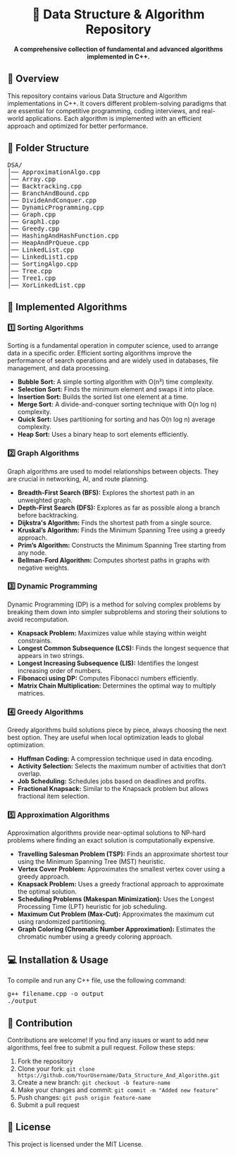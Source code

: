 <h1 align="center">📌 Data Structure & Algorithm Repository</h1>

<p align="center">
  <b>A comprehensive collection of fundamental and advanced algorithms implemented in C++.</b>
</p>

<h2>📜 Overview</h2>
<p>This repository contains various Data Structure and Algorithm implementations in C++. It covers different problem-solving paradigms that are essential for competitive programming, coding interviews, and real-world applications. Each algorithm is implemented with an efficient approach and optimized for better performance.</p>

<h2>📁 Folder Structure</h2>
<pre>
DSA/
│── ApproximationAlgo.cpp   <!-- Approximation Algorithms -->
│── Array.cpp               <!-- Array Operations -->
│── Backtracking.cpp        <!-- Backtracking Techniques -->
│── BranchAndBound.cpp      <!-- Branch and Bound Algorithms -->
│── DivideAndConquer.cpp    <!-- Divide and Conquer Approach -->
│── DynamicProgramming.cpp  <!-- Dynamic Programming -->
│── Graph.cpp               <!-- Graph Algorithms -->
│── Graph1.cpp              <!-- Additional Graph Algorithms -->
│── Greedy.cpp              <!-- Greedy Algorithm Implementations -->
│── HashingAndHashFunction.cpp <!-- Hashing & Hash Functions -->
│── HeapAndPrQueue.cpp      <!-- Heap & Priority Queue -->
│── LinkedList.cpp          <!-- Linked List Implementation -->
│── LinkedList1.cpp         <!-- More Linked List Operations -->
│── SortingAlgo.cpp         <!-- Sorting Algorithms -->
│── Tree.cpp                <!-- Tree Data Structure -->
│── Tree1.cpp               <!-- More Tree Operations -->
│── XorLinkedList.cpp       <!-- XOR Linked List Implementation -->
</pre>

<h2>📜 Implemented Algorithms</h2>

<h3>1️⃣ Sorting Algorithms</h3>
<p>Sorting is a fundamental operation in computer science, used to arrange data in a specific order. Efficient sorting algorithms improve the performance of search operations and are widely used in databases, file management, and data processing.</p>
<ul>
  <li><b>Bubble Sort:</b> A simple sorting algorithm with O(n²) time complexity.</li>
  <li><b>Selection Sort:</b> Finds the minimum element and swaps it into place.</li>
  <li><b>Insertion Sort:</b> Builds the sorted list one element at a time.</li>
  <li><b>Merge Sort:</b> A divide-and-conquer sorting technique with O(n log n) complexity.</li>
  <li><b>Quick Sort:</b> Uses partitioning for sorting and has O(n log n) average complexity.</li>
  <li><b>Heap Sort:</b> Uses a binary heap to sort elements efficiently.</li>
</ul>

<h3>2️⃣ Graph Algorithms</h3>
<p>Graph algorithms are used to model relationships between objects. They are crucial in networking, AI, and route planning.</p>
<ul>
  <li><b>Breadth-First Search (BFS):</b> Explores the shortest path in an unweighted graph.</li>
  <li><b>Depth-First Search (DFS):</b> Explores as far as possible along a branch before backtracking.</li>
  <li><b>Dijkstra's Algorithm:</b> Finds the shortest path from a single source.</li>
  <li><b>Kruskal’s Algorithm:</b> Finds the Minimum Spanning Tree using a greedy approach.</li>
  <li><b>Prim’s Algorithm:</b> Constructs the Minimum Spanning Tree starting from any node.</li>
  <li><b>Bellman-Ford Algorithm:</b> Computes shortest paths in graphs with negative weights.</li>
</ul>

<h3>3️⃣ Dynamic Programming</h3>
<p>Dynamic Programming (DP) is a method for solving complex problems by breaking them down into simpler subproblems and storing their solutions to avoid recomputation.</p>
<ul>
  <li><b>Knapsack Problem:</b> Maximizes value while staying within weight constraints.</li>
  <li><b>Longest Common Subsequence (LCS):</b> Finds the longest sequence that appears in two strings.</li>
  <li><b>Longest Increasing Subsequence (LIS):</b> Identifies the longest increasing order of numbers.</li>
  <li><b>Fibonacci using DP:</b> Computes Fibonacci numbers efficiently.</li>
  <li><b>Matrix Chain Multiplication:</b> Determines the optimal way to multiply matrices.</li>
</ul>

<h3>4️⃣ Greedy Algorithms</h3>
<p>Greedy algorithms build solutions piece by piece, always choosing the next best option. They are useful when local optimization leads to global optimization.</p>
<ul>
  <li><b>Huffman Coding:</b> A compression technique used in data encoding.</li>
  <li><b>Activity Selection:</b> Selects the maximum number of activities that don’t overlap.</li>
  <li><b>Job Scheduling:</b> Schedules jobs based on deadlines and profits.</li>
  <li><b>Fractional Knapsack:</b> Similar to the Knapsack problem but allows fractional item selection.</li>
</ul>

<h3>5️⃣ Approximation Algorithms</h3>
<p>Approximation algorithms provide near-optimal solutions to NP-hard problems where finding an exact solution is computationally expensive.</p>
<ul>
  <li><b>Travelling Salesman Problem (TSP):</b> Finds an approximate shortest tour using the Minimum Spanning Tree (MST) heuristic.</li>
  <li><b>Vertex Cover Problem:</b> Approximates the smallest vertex cover using a greedy approach.</li>
  <li><b>Knapsack Problem:</b> Uses a greedy fractional approach to approximate the optimal solution.</li>
  <li><b>Scheduling Problems (Makespan Minimization):</b> Uses the Longest Processing Time (LPT) heuristic for job scheduling.</li>
  <li><b>Maximum Cut Problem (Max-Cut):</b> Approximates the maximum cut using randomized partitioning.</li>
  <li><b>Graph Coloring (Chromatic Number Approximation):</b> Estimates the chromatic number using a greedy coloring approach.</li>
</ul>

<h2>💻 Installation & Usage</h2>
<p>To compile and run any C++ file, use the following command:</p>
<pre>
g++ filename.cpp -o output
./output
</pre>

<h2>🚀 Contribution</h2>
<p>Contributions are welcome! If you find any issues or want to add new algorithms, feel free to submit a pull request. Follow these steps:</p>
<ol>
  <li>Fork the repository</li>
  <li>Clone your fork: <code>git clone https://github.com/YourUsername/Data_Structure_And_Algorithm.git</code></li>
  <li>Create a new branch: <code>git checkout -b feature-name</code></li>
  <li>Make your changes and commit: <code>git commit -m "Added new feature"</code></li>
  <li>Push changes: <code>git push origin feature-name</code></li>
  <li>Submit a pull request</li>
</ol>

<h2>📜 License</h2>
<p>This project is licensed under the MIT License.</p>
